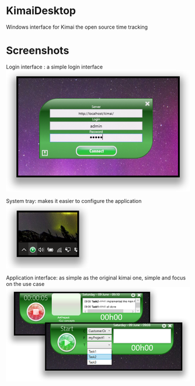 # KimaiDesktop
Windows interface for Kimai the open source time tracking


# Screenshots

Login interface : a simple login interface
![Alt text](screenshots/login.png?raw=true "Login")

System tray: makes it easier to configure the application
![Alt text](screenshots/tray.png?raw=true "Tray")

Application interface: as simple as the original kimai one, simple and focus on the use case
![Alt text](screenshots/app.png?raw=true "App")
